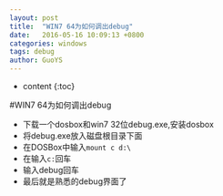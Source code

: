 ```yaml
---
layout: post
title:  "WIN7 64为如何调出debug"
date:   2016-05-16 10:09:13 +0800
categories: windows
tags: debug
author: GuoYS
---
```

* content
{:toc}



#WIN7 64为如何调出debug

-	下载一个dosbox和win7 32位debug.exe,安装dosbox
-	将debug.exe放入磁盘根目录下面
  -	在DOSBox中输入`mount c d:\`
  -	在输入`c:`回车
  -	输入debug回车
  -	最后就是熟悉的debug界面了  

